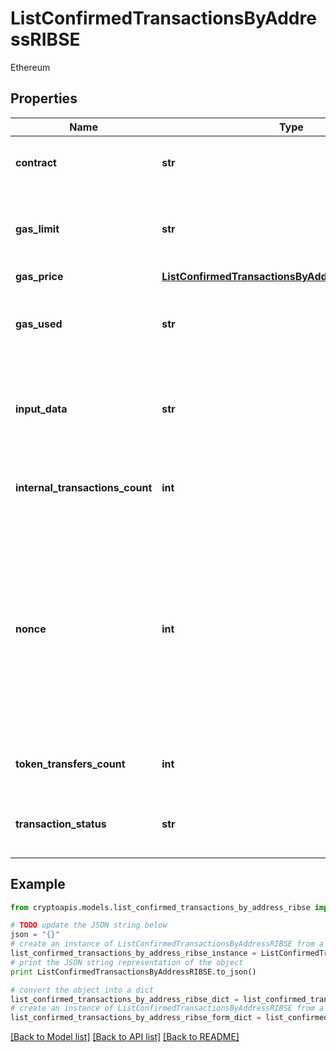 # ListConfirmedTransactionsByAddressRIBSE

Ethereum

## Properties
Name | Type | Description | Notes
------------ | ------------- | ------------- | -------------
**contract** | **str** | Represents the specific transaction contract. | [optional] 
**gas_limit** | **str** | Represents the amount of gas used by this specific transaction alone. | 
**gas_price** | [**ListConfirmedTransactionsByAddressRIBSEGasPrice**](ListConfirmedTransactionsByAddressRIBSEGasPrice.md) |  | 
**gas_used** | **str** | Represents the exact unit of gas that was used for the transaction. | 
**input_data** | **str** | Represents additional information that is required for the transaction. | [optional] 
**internal_transactions_count** | **int** | Represents the total internal transactions count. | 
**nonce** | **int** | Represents the sequential running number for an address, starting from 0 for the first transaction. E.g., if the nonce of a transaction is 10, it would be the 11th transaction sent from the sender&#39;s address. | 
**token_transfers_count** | **int** | Represents the total token transfers count. | 
**transaction_status** | **str** | String representation of the transaction status | 

## Example

```python
from cryptoapis.models.list_confirmed_transactions_by_address_ribse import ListConfirmedTransactionsByAddressRIBSE

# TODO update the JSON string below
json = "{}"
# create an instance of ListConfirmedTransactionsByAddressRIBSE from a JSON string
list_confirmed_transactions_by_address_ribse_instance = ListConfirmedTransactionsByAddressRIBSE.from_json(json)
# print the JSON string representation of the object
print ListConfirmedTransactionsByAddressRIBSE.to_json()

# convert the object into a dict
list_confirmed_transactions_by_address_ribse_dict = list_confirmed_transactions_by_address_ribse_instance.to_dict()
# create an instance of ListConfirmedTransactionsByAddressRIBSE from a dict
list_confirmed_transactions_by_address_ribse_form_dict = list_confirmed_transactions_by_address_ribse.from_dict(list_confirmed_transactions_by_address_ribse_dict)
```
[[Back to Model list]](../README.md#documentation-for-models) [[Back to API list]](../README.md#documentation-for-api-endpoints) [[Back to README]](../README.md)



